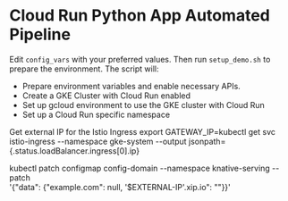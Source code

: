 # Cloud Run Python App Automated Pipeline

Edit `config_vars` with your preferred values. Then run `setup_demo.sh` to prepare the environment. The script will:
- Prepare environment variables and enable necessary APIs.
- Create a GKE Cluster with Cloud Run enabled
- Set up gcloud environment to use the GKE cluster with Cloud Run
- Set up a Cloud Run specific namespace

Get external IP for the Istio Ingress
export GATEWAY_IP=kubectl get svc istio-ingress --namespace gke-system --output jsonpath={.status.loadBalancer.ingress[0].ip}

kubectl patch configmap config-domain --namespace knative-serving --patch \
'{"data": {"example.com": null, '$EXTERNAL-IP'.xip.io": ""}}'